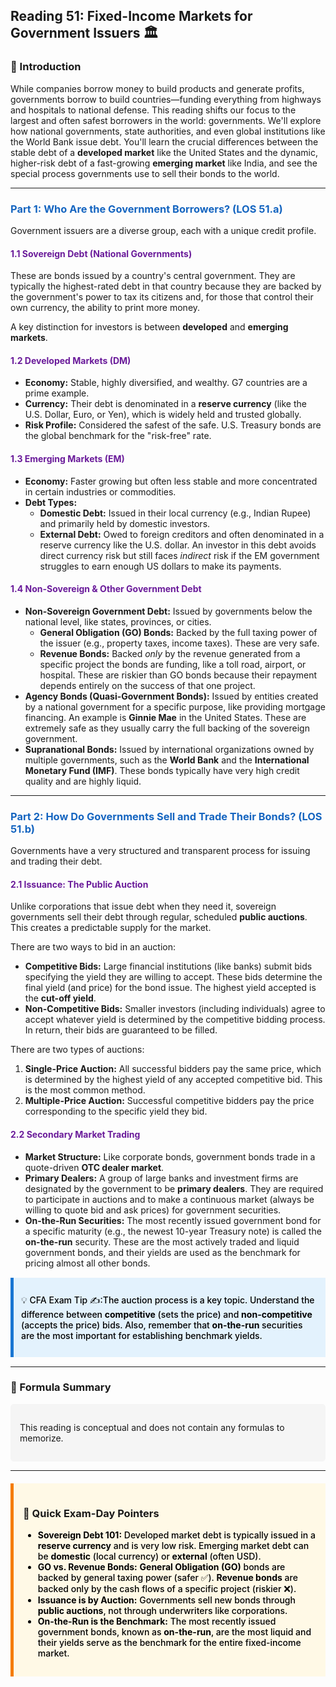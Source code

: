 ## Reading 51: Fixed-Income Markets for Government Issuers 🏛️

### 🎯 Introduction

While companies borrow money to build products and generate profits, governments borrow to build countries—funding everything from highways and hospitals to national defense. This reading shifts our focus to the largest and often safest borrowers in the world: governments. We'll explore how national governments, state authorities, and even global institutions like the World Bank issue debt. You'll learn the crucial differences between the stable debt of a **developed market** like the United States and the dynamic, higher-risk debt of a fast-growing **emerging market** like India, and see the special process governments use to sell their bonds to the world.

-----

### <span style="color: #1565C0;">Part 1: Who Are the Government Borrowers? (LOS 51.a)</span>

Government issuers are a diverse group, each with a unique credit profile.

#### <span style="color: #6A1B9A;">1.1 Sovereign Debt (National Governments)</span>

These are bonds issued by a country's central government. They are typically the highest-rated debt in that country because they are backed by the government's power to tax its citizens and, for those that control their own currency, the ability to print more money.

A key distinction for investors is between **developed** and **emerging markets**.

#### <span style="color: #6A1B9A;">1.2 Developed Markets (DM)</span>

* **Economy:** Stable, highly diversified, and wealthy. G7 countries are a prime example.
* **Currency:** Their debt is denominated in a **reserve currency** (like the U.S. Dollar, Euro, or Yen), which is widely held and trusted globally.
* **Risk Profile:** Considered the safest of the safe. U.S. Treasury bonds are the global benchmark for the "risk-free" rate.

#### <span style="color: #6A1B9A;">1.3 Emerging Markets (EM)</span>

* **Economy:** Faster growing but often less stable and more concentrated in certain industries or commodities.
* **Debt Types:**
  * **Domestic Debt:** Issued in their local currency (e.g., Indian Rupee) and primarily held by domestic investors.
  * **External Debt:** Owed to foreign creditors and often denominated in a reserve currency like the U.S. dollar. An investor in this debt avoids direct currency risk but still faces *indirect* risk if the EM government struggles to earn enough US dollars to make its payments.

#### <span style="color: #6A1B9A;">1.4 Non-Sovereign & Other Government Debt</span>

* **Non-Sovereign Government Debt:** Issued by governments below the national level, like states, provinces, or cities.
  * **General Obligation (GO) Bonds:** Backed by the full taxing power of the issuer (e.g., property taxes, income taxes). These are very safe.
  * **Revenue Bonds:** Backed *only* by the revenue generated from a specific project the bonds are funding, like a toll road, airport, or hospital. These are riskier than GO bonds because their repayment depends entirely on the success of that one project.
* **Agency Bonds (Quasi-Government Bonds):** Issued by entities created by a national government for a specific purpose, like providing mortgage financing. An example is **Ginnie Mae** in the United States. These are extremely safe as they usually carry the full backing of the sovereign government.
* **Supranational Bonds:** Issued by international organizations owned by multiple governments, such as the **World Bank** and the **International Monetary Fund (IMF)**. These bonds typically have very high credit quality and are highly liquid.

-----

### <span style="color: #1565C0;">Part 2: How Do Governments Sell and Trade Their Bonds? (LOS 51.b)</span>

Governments have a very structured and transparent process for issuing and trading their debt.

#### <span style="color: #6A1B9A;">2.1 Issuance: The Public Auction</span>

Unlike corporations that issue debt when they need it, sovereign governments sell their debt through regular, scheduled **public auctions**. This creates a predictable supply for the market.

There are two ways to bid in an auction:
* **Competitive Bids:** Large financial institutions (like banks) submit bids specifying the yield they are willing to accept. These bids determine the final yield (and price) for the bond issue. The highest yield accepted is the **cut-off yield**.
* **Non-Competitive Bids:** Smaller investors (including individuals) agree to accept whatever yield is determined by the competitive bidding process. In return, their bids are guaranteed to be filled.

There are two types of auctions:
1. **Single-Price Auction:** All successful bidders pay the same price, which is determined by the highest yield of any accepted competitive bid. This is the most common method.
2. **Multiple-Price Auction:** Successful competitive bidders pay the price corresponding to the specific yield they bid.

#### <span style="color: #6A1B9A;">2.2 Secondary Market Trading</span>

* **Market Structure:** Like corporate bonds, government bonds trade in a quote-driven **OTC dealer market**.
* **Primary Dealers:** A group of large banks and investment firms are designated by the government to be **primary dealers**. They are required to participate in auctions and to make a continuous market (always be willing to quote bid and ask prices) for government securities.
* **On-the-Run Securities:** The most recently issued government bond for a specific maturity (e.g., the newest 10-year Treasury note) is called the **on-the-run** security. These are the most actively traded and liquid government bonds, and their yields are used as the benchmark for pricing almost all other bonds.

<div style="background-color: #E3F2FD; border-left: 5px solid #1976D2; padding: 12px; margin: 15px 0;">
<div style="color: #000000; font-weight: 500;">

💡 CFA Exam Tip ✍️:The auction process is a key topic. Understand the difference between **competitive** (sets the price) and **non-competitive** (accepts the price) bids. Also, remember that **on-the-run** securities are the most important for establishing benchmark yields.

</div>
</div>

-----

### 🧪 Formula Summary

<div style="background-color: #F5F5F5; padding: 15px; border-radius: 5px; margin: 10px 0;">

This reading is conceptual and does not contain any formulas to memorize.

</div>

-----

<div style="background-color: #FFF9E6; border-left: 5px solid #F57C00; padding: 15px; margin: 20px 0;">

### 🎯 Quick Exam-Day Pointers

<div style="color: #000000; font-weight: 500;">

* **Sovereign Debt 101:** Developed market debt is typically issued in a **reserve currency** and is very low risk. Emerging market debt can be **domestic** (local currency) or **external** (often USD).
* **GO vs. Revenue Bonds:** **General Obligation (GO)** bonds are backed by general taxing power (safer ✅). **Revenue bonds** are backed only by the cash flows of a specific project (riskier ❌).
* **Issuance is by Auction:** Governments sell new bonds through **public auctions**, not through underwriters like corporations.
* **On-the-Run is the Benchmark:** The most recently issued government bonds, known as **on-the-run**, are the most liquid and their yields serve as the benchmark for the entire fixed-income market.

</div>
</div>